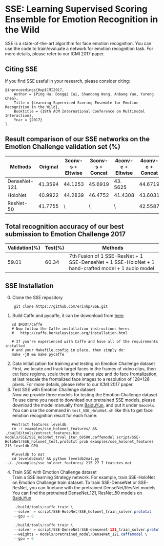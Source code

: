 # SSE: Learning Supervised Scoring Ensemble for Emotion Recognition in the Wild
SSE is a state-of-the-art algorithm for face emotion recognition. You can use the code to train/evaluate a network for emotion recognition task. For more details, please refer to our ICMI 2017 paper.
## Citing SSE
If you find SSE useful in your research, please consider citing:
``` 
@inproceedings{HupICMI2017,
    Author = {Ping Hu, Dongqi Cai, Shandong Wang, Anbang Yao, Yurong Chen},
    Title = {Learning Supervised Scoring Ensemble for Emotion Recognition in the Wild},
    Booktitle = {19th ACM International Conference on Multimodal Interaction},
    Year = {2017} 
}
```

## Result comparison of our SSE networks on the Emotion Challenge validation set (%)  
  Methods | Original | 3conv-s + Eltwise | 3conv-s + Concat | 4conv-c + Eltwise | 4conv-c + Concat
   ------------- | ------------- | ------------- | ------------- | ------------- | -------------
  DenseNet-121 | 41.3594 | 44.1253 | 45.6919 | 43. 5625 | 44.6719
  HoloNet | 40.9922 | 44.2839 | 46.4752 | 41.4308 | 43.6031
  ResNet-50 | 41.7755 | \ | \ | \ | 42.5587
  
## Total recognition accuracy of our best submission to Emotion Challenge 2017
  Validation(%) | Test(%) |	Methods
  ------------- | ------------- | -------------
  59.01 | 60.34 | 7th Fusion of 1 SSE-ResNet + 1 SSE-DenseNet + 1 SSE-HoloNet + 1 hand-crafted model + 1 audio model

## SSE Installation
0. Clone the SSE repository 
``` 
    git clone https://github.com/erinhp/SSE.git
```
1. Build Caffe and pycaffe, it can be dowonload from [here](https://github.com/BVLC/caffe/) 
```
   cd $ROOT/caffe
   # Now follow the Caffe installation instructions here:
   #   http://caffe.berkeleyvision.org/installation.html

   # If you're experienced with Caffe and have all of the requirements installed
   # and your Makefile.config in place, then simply do:
   make -j8 && make pycaffe
```
2. Data initialization for training and testing on Emotion Challenge dataset  
   First, we locate and track target faces in the frames of video clips, then cut face regions, scale them to the same size and do face frontalization, at last rescale the frontalized face images to a resolution of 128*128 pixels. For more details, please refer to our ICMI 2017 paper.
3. Test SSE with Emotion Challenge dataset  
    Now we provide three models for testing the Emotion Challenge dataset. To use demo you need to download our pretrained SSE models, please download the model manually from [BaiduYun](https://pan.baidu.com/s/1cdJvGi), and put it under `$models`.  
	You can use the command in `test_SSE_HoloNet.sh` like this to get face emotion recognition result for each frame:
```
   #extract features leveldb
   rm -r examples/sse_holonet_features/ && ./build/tools/extract_features.bin models/SSE/SSE_HoloNet_trval_iter_69500.caffemodel script/SSE-HoloNet/SSE_holonet_test.prototxt prob examples/sse_holonet_features 215 leveldb GPU

   #leveldb to mat
   cd leveldb2mat/ && python leveldb2mat.py ../../examples/sse_holonet_features/ 215 27 7 features.mat
```
4. Train SSE with Emotion Challenge dataset  
   Train a SSE learning Strategy network. For example, train SSE-HoloNet on Emotion Challange train dataset. To train SSE-DenseNet or SSE-ResNet, you can finetune with the pretrained DenseNet/ResNet models. You can find the pretrained DenseNet_121, ResNet_50 models on [BaiduYun](https://pan.baidu.com/s/1cdJvGi) 
```Java
    ./build/tools/caffe train \
    --solver = script/SSE-HoloNet/SSE_holonet_train_solver.prototxt
    --gpu = 0
```  
```Java
    ./build/tools/caffe train \
    --solver = script/SSE-DenseNet/SSE-densenet-121_train_solver.prototxt  \
    --weights = models/pretrained_model/DenseNet_121.caffemodel \
    --gpu = 0 
```    

